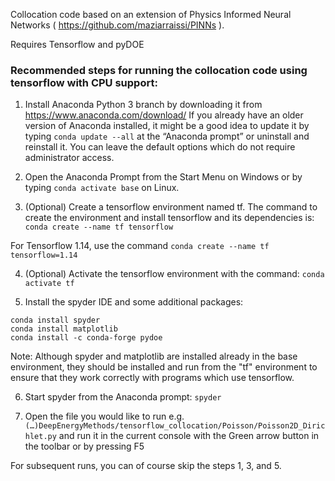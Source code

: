 Collocation code based on an extension of Physics Informed Neural Networks ( https://github.com/maziarraissi/PINNs ). 

Requires Tensorflow and pyDOE

### Recommended steps for running the collocation code using tensorflow with CPU support:

1.	Install Anaconda Python 3 branch by downloading it from https://www.anaconda.com/download/
If you already have an older version of Anaconda installed, it might be a good idea to update it by typing `conda update --all` at the “Anaconda prompt” or uninstall and reinstall it. You can leave the default options which do not require administrator access.

2.	Open the Anaconda Prompt from the Start Menu on Windows or by typing `conda activate base` on Linux.

3.	(Optional) Create a tensorflow environment named tf. The command to create the environment and install tensorflow and its dependencies is:
`conda create --name tf tensorflow`

For Tensorflow 1.14, use the command
`conda create --name tf tensorflow=1.14`


4.	(Optional) Activate the tensorflow environment with the command:
`conda activate tf`

5.	Install the spyder IDE and some additional packages:
```
conda install spyder
conda install matplotlib
conda install -c conda-forge pydoe
```
Note: Although spyder and matplotlib are installed already in the base environment, they should be installed and run from the "tf" environment to ensure that they work correctly with programs which use tensorflow.

6.	Start spyder from the Anaconda prompt:
`spyder`

7.	Open the file you would like to run e.g. `(…)DeepEnergyMethods/tensorflow_collocation/Poisson/Poisson2D_Dirichlet.py` and run it in the current console with the Green arrow button in the toolbar or by pressing F5

For subsequent runs, you can of course skip the steps 1, 3, and 5. 
